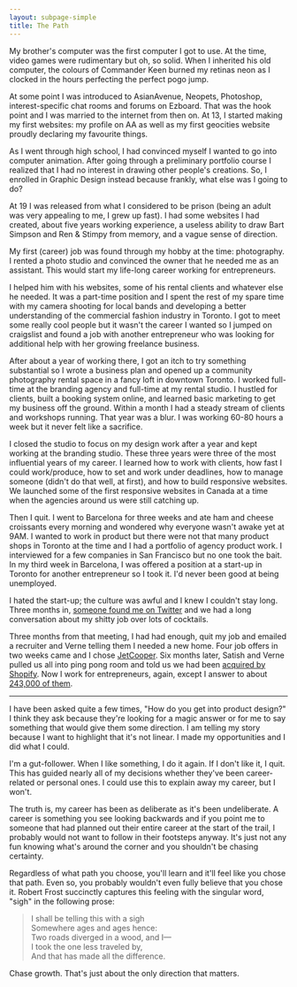 ```yaml
---
layout: subpage-simple
title: The Path
---
```

My brother's computer was the first computer I got to use. At the time, video games were rudimentary but oh, so solid. When I inherited his old computer, the colours of Commander Keen burned my retinas neon as I clocked in the hours perfecting the perfect pogo jump. 

At some point I was introduced to AsianAvenue, Neopets, Photoshop, interest-specific chat rooms and forums on Ezboard. That was the hook point and I was married to the internet from then on. At 13, I started making my first websites: my profile on AA as well as my first geocities website proudly declaring my favourite things.

As I went through high school, I had convinced myself I wanted to go into computer animation. After going through a preliminary portfolio course I realized that I had no interest in drawing other people's creations. So, I enrolled in Graphic Design instead because frankly, what else was I going to do?

At 19 I was released from what I considered to be prison (being an adult was very appealing to me, I grew up fast). I had some websites I had created, about five years working experience, a useless ability to draw Bart Simpson and Ren & Stimpy from memory, and a vague sense of direction. 

My first (career) job was found through my hobby at the time: photography. I rented a photo studio and convinced the owner that he needed me as an assistant. This would start my life-long career working for entrepreneurs.

I helped him with his websites, some of his rental clients and whatever else he needed. It was a part-time position and I spent the rest of my spare time with my camera shooting for local bands and developing a better understanding of the commercial fashion industry in Toronto. I got to meet some really cool people but it wasn't the career I wanted so I jumped on craigslist and found a job with another entrepreneur who was looking for additional help with her growing freelance business. 

After about a year of working there, I got an itch to try something substantial so I wrote a business plan and opened up a community photography rental space in a fancy loft in downtown Toronto. I worked full-time at the branding agency and full-time at my rental studio. I hustled for clients, built a booking system online, and learned basic marketing to get my business off the ground. Within a month I had a steady stream of clients and workshops running. That year was a blur. I was working 60-80 hours a week but it never felt like a sacrifice. 

I closed the studio to focus on my design work after a year and kept working at the branding studio. These three years were three of the most influential years of my career. I learned how to work with clients, how fast I could work/produce, how to set and work under deadlines, how to manage someone (didn't do that well, at first), and how to build responsive websites. We launched some of the first responsive websites in Canada at a time when the agencies around us were still catching up.

Then I quit. I went to Barcelona for three weeks and ate ham and cheese croissants every morning and wondered why everyone wasn't awake yet at 9AM. I wanted to work in product but there were not that many product shops in Toronto at the time and I had a portfolio of agency product work. I interviewed for a few companies in San Francisco but no one took the bait. In my third week in Barcelona, I was offered a position at a start-up in Toronto for another entrepreneur so I took it. I'd never been good at being unemployed.

I hated the start-up; the culture was awful and I knew I couldn't stay long. Three months in, <a href="https://twitter.com/verneho">someone found me on Twitter</a> and we had a long conversation about my shitty job over lots of cocktails.

Three months from that meeting, I had had enough, quit my job and emailed a recruiter and Verne telling them I needed a new home. Four job offers in two weeks came and I chose <a href="http://twitter.com/jetcooper">JetCooper</a>. Six months later, Satish and Verne pulled us all into ping pong room and told us we had been <a href="http://jetcooper.com">acquired by Shopify</a>. Now I work for entrepreneurs, again, except I answer to about <a href="https://press.shopify.com/">243,000 of them</a>.

<hr class="small">

I have been asked quite a few times, "How do you get into product design?" I think they ask because they're looking for a magic answer or for me to say something that would give them some direction. I am telling my story because I want to highlight that it's not linear. I made my opportunities and I did what I could.

I'm a gut-follower. When I like something, I do it again. If I don't like it, I quit. This has guided nearly all of my decisions whether they've been career-related or personal ones. I could use this to explain away my career, but I won't.

The truth is, my career has been as deliberate as it's been undeliberate. A career is something you see looking backwards and if you point me to someone that had planned out their entire career at the start of the trail, I probably would not want to follow in their footsteps anyway. It's just not any fun knowing what's around the corner and you shouldn't be chasing certainty. 

Regardless of what path you choose, you'll learn and it'll feel like you chose that path. Even so, you probably wouldn't even fully believe that you chose it. Robert Frost succinctly captures this feeling with the singular word, "sigh" in the following prose:

<blockquote class="large">
	<p>I shall be telling this with a sigh
	<br>Somewhere ages and ages hence:
	<br>Two roads diverged in a wood, and I—
	<br>I took the one less traveled by,
	<br>And that has made all the difference.</p>
</blockquote>

Chase growth. That's just about the only direction that matters.